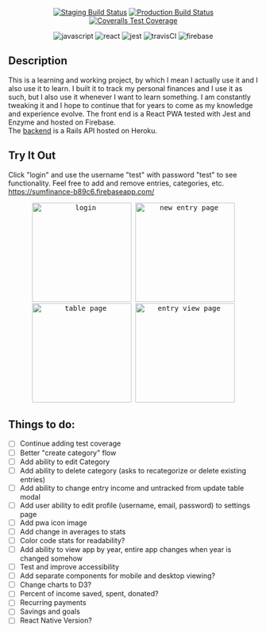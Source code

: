 <p align="center">
  <a href="https://travis-ci.org/travisdock/sum-backend/branches"><img src="https://img.shields.io/travis/travisdock/sum-frontend/production.svg?style=plastic&label=Staging+Build" alt="Staging Build Status"></a>
  <a href="https://travis-ci.org/travisdock/sum-backend/branches"><img src="https://img.shields.io/travis/travisdock/sum-frontend/production.svg?style=plastic&label=Production+Build" alt="Production Build Status"></a>
  <a href="href='https://coveralls.io/github/travisdock/sum-frontend?branch=staging"><img src="https://img.shields.io/coveralls/travisdock/sum-frontend/production.svg?style=plastic&label=Coveralls+Coverage" alt="Coveralls Test Coverage"></a>
</p>

<p align="center">
<img src="https://user-images.githubusercontent.com/36681963/47616844-57ef8800-da98-11e8-8504-89b765c4beaa.png" alt="javascript" title="Written in Javascript">
<img src="https://user-images.githubusercontent.com/36681963/46574153-5a653300-c96d-11e8-92be-113930d0a4e4.png" alt="react" title="Built with React">
<img src="https://user-images.githubusercontent.com/36681963/47617023-27a8e900-da9a-11e8-945e-5c409a0bf4a6.png" alt="jest" title="Tested with Jest">
<img src="https://user-images.githubusercontent.com/36681963/46639150-84b41d80-cb32-11e8-88c5-a7903ffad743.jpg" alt="travisCI" title="Continuous Integration with Travis CI">
<img src="https://user-images.githubusercontent.com/36681963/46583298-b63dc380-ca22-11e8-8d35-e77738726561.jpg" alt="firebase" title="Deployed using Firebase">
</p>

## Description
This is a learning and working project, by which I mean I actually use it and I also use it to learn. I built it to track my personal finances and I use it as such, but I also use it whenever I want to learn something. I am constantly tweaking it and I hope to continue that for years to come as my knowledge and experience evolve. The front end is a React PWA tested with Jest and Enzyme and hosted on Firebase.  
The [backend](https://github.com/travisdock/sum-backend) is a Rails API hosted on Heroku.

## Try It Out
Click "login" and use the username "test" with password "test" to see functionality. Feel free to add and remove entries, categories, etc.
https://sumfinance-b89c6.firebaseapp.com/
   
<p align="center">
  <kbd>
    <img src="https://user-images.githubusercontent.com/36681963/47618668-0224db00-daac-11e8-8af1-eed23848440a.PNG" alt="login" width="200" title="login page">
  </kbd>
  <kbd>
    <img src="https://user-images.githubusercontent.com/36681963/47618667-0224db00-daac-11e8-98e5-3249e8c1d03a.PNG" alt="new entry page" width="200" title="new entry page">
  </kbd>
  <kbd>
    <img src="https://user-images.githubusercontent.com/36681963/47618666-018c4480-daac-11e8-9fa9-2c5e5fdd5693.PNG" alt="table page" width="200" title="table page">
  </kbd>
  <kbd>
    <img src="https://user-images.githubusercontent.com/36681963/47618665-018c4480-daac-11e8-8e47-068959636d55.PNG" alt="entry view page" width="200" title="entry view page">
  </kbd>
</p>

## Things to do:
- [ ] Continue adding test coverage
- [ ] Better "create category" flow
- [ ] Add ability to edit Category
- [ ] Add ability to delete category (asks to recategorize or delete existing entries)
- [ ] Add ability to change entry income and untracked from update table modal
- [ ] Add user ability to edit profile (username, email, password) to settings page
- [ ] Add pwa icon image
- [ ] Add change in averages to stats
- [ ] Color code stats for readability?
- [ ] Add ability to view app by year, entire app changes when year is changed somehow
- [ ] Test and improve accessibility
- [ ] Add separate components for mobile and desktop viewing?
- [ ] Change charts to D3?
- [ ] Percent of income saved, spent, donated?
- [ ] Recurring payments
- [ ] Savings and goals
- [ ] React Native Version?
